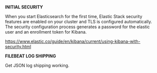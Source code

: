 **INITIAL SECURITY**

When you start Elasticsearch for the first time, Elastic Stack security features are enabled on your cluster and TLS is configured automatically.\
The security configuration process generates a password for the elastic user and an enrollment token for Kibana.

https://www.elastic.co/guide/en/kibana/current/using-kibana-with-security.html

**FILEBEAT LOG SHIPPING**

Get JSON log shipping working.